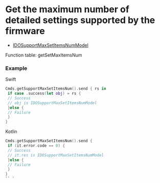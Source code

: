 # Get the maximum number of detailed settings supported by the firmware 
* [IDOSupportMaxSetItemsNumModel](../model/IDOSupportMaxSetItemsNumModel.md)

Function table: getSetMaxItemsNum

### Example

Swift
```swift 
Cmds.getSupportMaxSetItemsNum().send { rs in
 if case .success(let obj) = rs {
 // Success 
 // obj is IDOSupportMaxSetItemsNumModel
 }else {
 // Failure 
 }
}
```

Kotlin

``` kotlin
Cmds.getSupportMaxSetItemsNum().send {
 if (it.error.code == 0) {
 // Success
 // it.res is IDOSupportMaxSetItemsNumModel
 }else {
 // Failure
 }
} 
`` `
